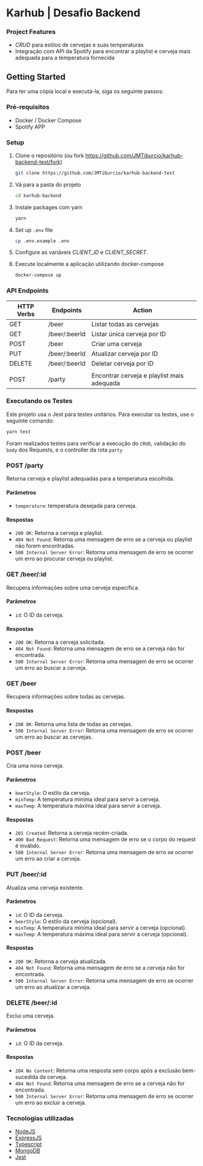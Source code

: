 # Karhub | Desafio Backend

### Project Features

- _CRUD_ para estilos de cervejas e suas temperaturas
- Integração com API da Spotify para encontrar a playlist e cerveja mais adequada para a temperatura fornecida

## Getting Started

Para ter uma cópia local e executá-la, siga os seguinte passos:

### Pré-requisitos

- Docker / Docker Compose
- Spotify APP

### Setup

1. Clone o repositório (ou fork https://github.com/JMTiburcio/karhub-backend-test/fork)

   ```sh
   git clone https://github.com/JMTiburcio/karhub-backend-test
   ```

1. Vá para a pasta do projeto

   ```sh
   cd karhub-backend
   ```

1. Instale packages com yarn

   ```sh
   yarn
   ```

1. Set up `.env` file

   ```sh
   cp .env.example .env
   ```

1. Configure as variáveis _CLIENT_ID_ e _CLIENT_SECRET_.

1. Execute localmente a aplicação utilizando docker-compose

   ```sh
   docker-compose up
   ```

### API Endpoints

| HTTP Verbs | Endpoints     | Action                                     |
| ---------- | ------------- | ------------------------------------------ |
| GET        | /beer         | Listar todas as cervejas                   |
| GET        | /beer/:beerId | Listar única cerveja por ID                |
| POST       | /beer         | Criar uma cerveja                          |
| PUT        | /beer/:beerId | Atualizar cerveja por ID                   |
| DELETE     | /beer/:beerId | Deletar cerveja por ID                     |
|            |               |                                            |
| POST       | /party        | Encontrar cerveja e playlist mais adequada |

### Executando os Testes

Este projeto usa o Jest para testes unitários. Para executar os testes, use o seguinte comando:

```sh
yarn test
```

Foram realizados testes para verificar a execução do `CRUD`, validação do `body` dos Requests, e o controller da rota `party`

### POST /party

Retorna cerveja e playlist adequadas para a temperatura escolhida.

#### Parâmetros

- `temperature`: temperatura desejada para cerveja.

#### Respostas

- `200 OK`: Retorna a cerveja e playlist.
- `404 Not Found`: Retorna uma mensagem de erro se a cerveja ou playlist não forem encontradas.
- `500 Internal Server Error`: Retorna uma mensagem de erro se ocorrer um erro ao procurar cerveja ou playlist.

### GET /beer/:id

Recupera informações sobre uma cerveja específica.

#### Parâmetros

- `id`: O ID da cerveja.

#### Respostas

- `200 OK`: Retorna a cerveja solicitada.
- `404 Not Found`: Retorna uma mensagem de erro se a cerveja não for encontrada.
- `500 Internal Server Error`: Retorna uma mensagem de erro se ocorrer um erro ao buscar a cerveja.

### GET /beer

Recupera informações sobre todas as cervejas.

#### Respostas

- `200 OK`: Retorna uma lista de todas as cervejas.
- `500 Internal Server Error`: Retorna uma mensagem de erro se ocorrer um erro ao buscar as cervejas.

### POST /beer

Cria uma nova cerveja.

#### Parâmetros

- `beerStyle`: O estilo da cerveja.
- `minTemp`: A temperatura mínima ideal para servir a cerveja.
- `maxTemp`: A temperatura máxima ideal para servir a cerveja.

#### Respostas

- `201 Created`: Retorna a cerveja recém-criada.
- `400 Bad Request`: Retorna uma mensagem de erro se o corpo do request é inválido.
- `500 Internal Server Error`: Retorna uma mensagem de erro se ocorrer um erro ao criar a cerveja.

### PUT /beer/:id

Atualiza uma cerveja existente.

#### Parâmetros

- `id`: O ID da cerveja.
- `beerStyle`: O estilo da cerveja (opcional).
- `minTemp`: A temperatura mínima ideal para servir a cerveja (opcional).
- `maxTemp`: A temperatura máxima ideal para servir a cerveja (opcional).

#### Respostas

- `200 OK`: Retorna a cerveja atualizada.
- `404 Not Found`: Retorna uma mensagem de erro se a cerveja não for encontrada.
- `500 Internal Server Error`: Retorna uma mensagem de erro se ocorrer um erro ao atualizar a cerveja.

### DELETE /beer/:id

Exclui uma cerveja.

#### Parâmetros

- `id`: O ID da cerveja.

#### Respostas

- `204 No Content`: Retorna uma resposta sem corpo após a exclusão bem-sucedida da cerveja.
- `404 Not Found`: Retorna uma mensagem de erro se a cerveja não for encontrada.
- `500 Internal Server Error`: Retorna uma mensagem de erro se ocorrer um erro ao excluir a cerveja.

### Tecnologias utilizadas

- [NodeJS](https://nodejs.org/)
- [ExpressJS](https://www.expresjs.org/)
- [Typescript](https://www.typescriptlang.org/)
- [MongoDB](https://www.mongodb.com/)
- [Jest](https://jestjs.io/)
